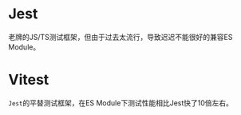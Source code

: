 # Jest

老牌的JS/TS测试框架，但由于过去太流行，导致迟迟不能很好的兼容ES Module。

# Vitest

`Jest`的平替测试框架，在ES Module下测试性能相比Jest快了10倍左右。
